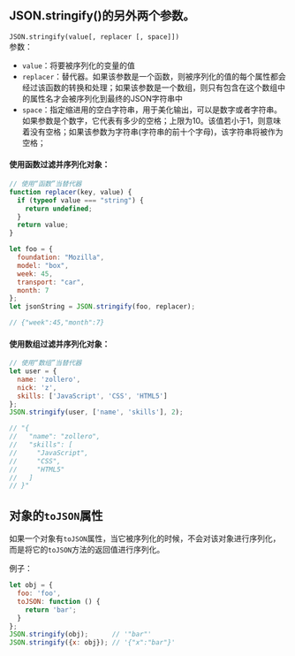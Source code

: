 ## JSON.stringify()的另外两个参数。  
`JSON.stringify(value[, replacer [, space]])`  
参数：  
* `value`：将要被序列化的变量的值  
* `replacer`：替代器。如果该参数是一个函数，则被序列化的值的每个属性都会经过该函数的转换和处理；如果该参数是一个数组，则只有包含在这个数组中的属性名才会被序列化到最终的JSON字符串中  
* `space`：指定缩进用的空白字符串，用于美化输出，可以是数字或者字符串。如果参数是个数字，它代表有多少的空格；上限为10。该值若小于1，则意味着没有空格；如果该参数为字符串(字符串的前十个字母)，该字符串将被作为空格；  

#### 使用函数过滤并序列化对象：
```javascript
// 使用“函数”当替代器
function replacer(key, value) {
  if (typeof value === "string") {
    return undefined;
  }
  return value;
}

let foo = {
  foundation: "Mozilla", 
  model: "box", 
  week: 45, 
  transport: "car", 
  month: 7
};
let jsonString = JSON.stringify(foo, replacer);

// {"week":45,"month":7}
```

#### 使用数组过滤并序列化对象：
```javascript
// 使用“数组”当替代器
let user = {
  name: 'zollero',
  nick: 'z',
  skills: ['JavaScript', 'CSS', 'HTML5']
};
JSON.stringify(user, ['name', 'skills'], 2);

// "{
//   "name": "zollero",
//   "skills": [
//     "JavaScript",
//     "CSS",
//     "HTML5"
//   ]
// }"
```

## 对象的`toJSON`属性  
如果一个对象有`toJSON`属性，当它被序列化的时候，不会对该对象进行序列化，而是将它的`toJSON`方法的返回值进行序列化。  

例子：
```javascript
let obj = {
  foo: 'foo',
  toJSON: function () {
    return 'bar';
  }
};
JSON.stringify(obj);      // '"bar"'
JSON.stringify({x: obj}); // '{"x":"bar"}'
```
